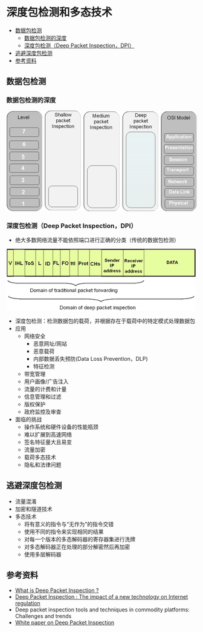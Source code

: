 # 深度包检测和多态技术

<!-- TOC -->

- [数据包检测](#数据包检测)
    - [数据包检测的深度](#数据包检测的深度)
    - [深度包检测（Deep Packet Inspection，DPI）](#深度包检测deep-packet-inspectiondpi)
- [逃避深度包检测](#逃避深度包检测)
- [参考资料](#参考资料)

<!-- /TOC -->

## 数据包检测

### 数据包检测的深度

![数据包检测深度](images/DPI_2.png)

### 深度包检测（Deep Packet Inspection，DPI）

* 绝大多数网络流量不能依照端口进行正确的分类（传统的数据包检测）

![深度包检测的范围](images/DPI_1.png)

* 深度包检测：检测数据包的载荷，并根据存在于载荷中的特定模式处理数据包
* 应用
    * 网络安全
        * 恶意网址/网站
        * 恶意载荷
        * 内部数据丢失预防(Data Loss Prevention，DLP)
        * 特征检测
    * 带宽管理
    * 用户画像/广告注入
    * 流量的计费和计量
    * 信息管理和过滤
    * 版权保护
    * 政府监控及审查
* 面临的挑战
    * 操作系统和硬件设备的性能瓶颈
    * 难以扩展到高速网络
    * 签名特征量大且易变
    * 流量加密
    * 载荷多态技术
    * 隐私和法律问题

## 逃避深度包检测

* 流量混淆
* 加密和隧道技术
* 多态技术
    * 将有意义的指令与“无作为”的指令交错
    * 使用不同的指令来实现相同的结果
    * 对每一个版本的多态解码器的寄存器集进行洗牌
    * 对多态解码器正在处理的部分解密然后再加密
    * 使用多层解码器

## 参考资料

* [What is Deep Packet Inspection ?](https://computersecuritypgp.blogspot.com/2016/04/deep-packet-inspection.html)
* [Deep Packet Inspection : The impact of a new technology on Internet regulation](http://globalgovernanceprogramme.eui.eu/wp-content/uploads/2013/01/Milton-Mueller.pdf)
* Deep packet inspection tools and techniques in commodity platforms: Challenges and trends
* [White paper on Deep Packet Inspection](http://tec.gov.in/pdf/Studypaper/White%20paper%20on%20DPI.pdf)
